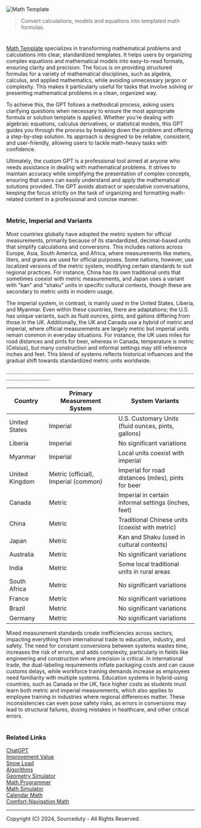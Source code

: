 ![Math Template](https://github.com/user-attachments/assets/5ea585ca-cc26-4874-bfa8-b034a16f80a9)

> Convert calculations, models and equations into templated math formulas.
#

[Math Template](https://chatgpt.com/g/g-nT2I8HUjZ-math-template) specializes in transforming mathematical problems and calculations into clear, standardized templates. It helps users by organizing complex equations and mathematical models into easy-to-read formats, ensuring clarity and precision. The focus is on providing structured formulas for a variety of mathematical disciplines, such as algebra, calculus, and applied mathematics, while avoiding unnecessary jargon or complexity. This makes it particularly useful for tasks that involve solving or presenting mathematical problems in a clean, organized way.

To achieve this, the GPT follows a methodical process, asking users clarifying questions when necessary to ensure the most appropriate formula or solution template is applied. Whether you're dealing with algebraic equations, calculus derivatives, or statistical models, this GPT guides you through the process by breaking down the problem and offering a step-by-step solution. Its approach is designed to be reliable, consistent, and user-friendly, allowing users to tackle math-heavy tasks with confidence.

Ultimately, the custom GPT is a professional tool aimed at anyone who needs assistance in dealing with mathematical problems. It strives to maintain accuracy while simplifying the presentation of complex concepts, ensuring that users can easily understand and apply the mathematical solutions provided. The GPT avoids abstract or speculative conversations, keeping the focus strictly on the task of organizing and formatting math-related content in a professional and concise manner.

#
### Metric, Imperial and Variants

Most countries globally have adopted the metric system for official measurements, primarily because of its standardized, decimal-based units that simplify calculations and conversions. This includes nations across Europe, Asia, South America, and Africa, where measurements like meters, liters, and grams are used for official purposes. Some nations, however, use localized versions of the metric system, modifying certain standards to suit regional practices. For instance, China has its own traditional units that sometimes coexist with metric measurements, and Japan uses a variant with "kan" and "shaku" units in specific cultural contexts, though these are secondary to metric units in modern usage.

The imperial system, in contrast, is mainly used in the United States, Liberia, and Myanmar. Even within these countries, there are adaptations; the U.S. has unique variants, such as fluid ounces, pints, and gallons differing from those in the UK. Additionally, the UK and Canada use a hybrid of metric and imperial, where official measurements are largely metric but imperial units remain common in everyday situations. For instance, the UK uses miles for road distances and pints for beer, whereas in Canada, temperature is metric (Celsius), but many construction and informal settings may still reference inches and feet. This blend of systems reflects historical influences and the gradual shift towards standardized metric units worldwide.

.........................................................................................................................................................

| Country       | Primary Measurement System | System Variants                                      |
|---------------|----------------------------|------------------------------------------------------|
| United States | Imperial                   | U.S. Customary Units (fluid ounces, pints, gallons)  |
| Liberia       | Imperial                   | No significant variations                            |
| Myanmar       | Imperial                   | Local units coexist with imperial                    |
| United Kingdom| Metric (official), Imperial (common) | Imperial for road distances (miles), pints for beer |
| Canada        | Metric                     | Imperial in certain informal settings (inches, feet) |
| China         | Metric                     | Traditional Chinese units (coexist with metric)      |
| Japan         | Metric                     | Kan and Shaku (used in cultural contexts)            |
| Australia     | Metric                     | No significant variations                            |
| India         | Metric                     | Some local traditional units in rural areas          |
| South Africa  | Metric                     | No significant variations                            |
| France        | Metric                     | No significant variations                            |
| Brazil        | Metric                     | No significant variations                            |
| Germany       | Metric                     | No significant variations                            |

Mixed measurement standards create inefficiencies across sectors, impacting everything from international trade to education, industry, and safety. The need for constant conversions between systems wastes time, increases the risk of errors, and adds complexity, particularly in fields like engineering and construction where precision is critical. In international trade, the dual-labeling requirements inflate packaging costs and can cause customs delays, while workforce training demands increase as employees need familiarity with multiple systems. Education systems in hybrid-using countries, such as Canada or the UK, face higher costs as students must learn both metric and imperial measurements, which also applies to employee training in industries where regional differences matter. These inconsistencies can even pose safety risks, as errors in conversions may lead to structural failures, dosing mistakes in healthcare, and other critical errors.

#
### Related Links

[ChatGPT](https://github.com/sourceduty/ChatGPT)
<br>
[Improvement Value](https://github.com/sourceduty/Improvement_Value)
<br>
[Snow Load](https://github.com/sourceduty/Snow_Load)
<br>
[Algorithms](https://github.com/sourceduty/Algorithms)
<br>
[Geometry Simulator](https://github.com/sourceduty/Geometry_Simulator)
<br>
[Math Programmer](https://github.com/sourceduty/Math_Programmer)
<br>
[Math Simulator](https://github.com/sourceduty/Math_Simulator)
<br>
[Calendar Math](https://github.com/sourceduty/Calendar_Math)
<br>
[Comfort-Navigation Math](https://github.com/sourceduty/Comfort-Navigation_Math)

***
Copyright (C) 2024, Sourceduty - All Rights Reserved.
